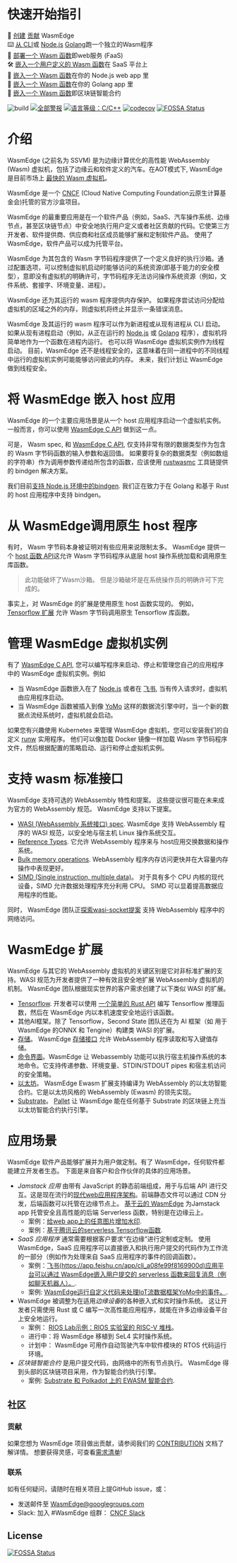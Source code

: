 
# 快速开始指引

🤖 [创建](doc/build.md)  [贡献](doc/contribution.md) WasmEdge\
⌨️  [从 CLI](doc/run.md)或 [Node.js](https://github.com/second-state/wasm-learning/tree/master/ssvm/file-example)  [Golang](https://github.com/second-state/WasmEdge-go/tree/master/examples/go_mtcnn)跑一个独立的Wasm程序\
💭 [部署一个 Wasm 函数](https://www.secondstate.io/articles/getting-started-with-function-as-a-service-in-rust/)即web服务 (FaaS)\
🛠 [嵌入一个用户定义的 Wasm 函数](http://reactor.secondstate.info/docs/user-create-a-bot.html)在  SaaS 平台上\
🔩 [嵌入一个 Wasm 函数](https://www.secondstate.io/articles/getting-started-with-rust-function/)在你的 Node.js web app 里\
🔌 [嵌入一个 Wasm 函数](https://github.com/second-state/WasmEdge-go/tree/master/examples/go_PassBytes)在你的 Golang app 里\
🔗 [嵌入一个 Wasm 函数](https://medium.com/ethereum-on-steroids/running-ethereum-smart-contracts-in-a-substrate-blockchain-56fbc27fc95a)即区块链智能合约 

![build](https://github.com/WasmEdge/WasmEdge/workflows/build/badge.svg)
[![全部警报](https://img.shields.io/lgtm/alerts/g/WasmEdge/WasmEdge.svg?logo=lgtm&logoWidth=18)](https://lgtm.com/projects/g/WasmEdge/WasmEdge/alerts/)
[![语言等级：C/C++](https://img.shields.io/lgtm/grade/cpp/g/WasmEdge/WasmEdge.svg?logo=lgtm&logoWidth=18)](https://lgtm.com/projects/g/WasmEdge/WasmEdge/context:cpp)
[![codecov](https://codecov.io/gh/WasmEdge/WasmEdge/branch/master/graph/badge.svg)](https://codecov.io/gh/WasmEdge/WasmEdge)
[![FOSSA Status](https://app.fossa.com/api/projects/git%2Bgithub.com%2FWasmEdge%2FWasmEdge.svg?type=shield)](https://app.fossa.com/projects/git%2Bgithub.com%2FWasmEdge%2FWasmEdge?ref=badge_shield)

# 介绍

WasmEdge (之前名为 SSVM) 是为边缘计算优化的高性能 WebAssembly (Wasm) 虚拟机，包括了边缘云和软件定义的汽车。在AOT模式下, WasmEdge 是目前市场上 [最快的 Wasm 虚拟机](https://ieeexplore.ieee.org/document/9214403)。

WasmEdge 是一个 [CNCF](https://www.cncf.io/) (Cloud Native Computing Foundation云原生计算基金会)托管的官方沙盒项目。

WasmEdge 的最重要应用是在一个软件产品（例如，SaaS、汽车操作系统、边缘节点，甚至区块链节点）中安全地执行用户定义或者社区贡献的代码。它使第三方开发者、软件提供商、供应商和社区成员能够扩展和定制软件产品。 使用了 WasmEdge，软件产品可以成为托管平台。

WasmEdge 为其包含的 Wasm 字节码程序提供了一个定义良好的执行沙箱。通过配置选项，可以控制虚拟机启动时能够访问的系统资源(即基于能力的安全模型），意即没有虚拟机的明确许可，字节码程序无法访问操作系统资源（例如，文件系统、套接字、环境变量、进程）。

WasmEdge 还为其运行的 wasm 程序提供内存保护。 如果程序尝试访问分配给虚拟机的区域之外的内存，则虚拟机将终止并显示一条错误消息。

WasmEdge 及其运行的 wasm 程序可以作为新进程或从现有进程从 CLI 启动。 如果从现有进程启动（例如，从正在运行的 [Node.js](https://www.secondstate.io/articles/getting-started-with-rust-function/) 或 [Golang](https://github.com/second-state/wasmedge-go) 程序），虚拟机将简单地作为一个函数在进程内运行。 也可以将 WasmEdge 虚拟机实例作为线程启动。 目前，WasmEdge 还不是线程安全的，这意味着在同一进程中的不同线程中运行的虚拟机实例可能能够访问彼此的内存。 未来，我们计划让 WasmEdge 做到线程安全。


# 将 WasmEdge 嵌入 host 应用

WasmEdge 的一个主要应用场景是从一个 host 应用程序启动一个虚拟机实例。一般而言，你可以使用 [WasmEdge C API](https://github.com/WasmEdge/WasmEdge/blob/master/include/api/wasmedge.h.in) 做到这一点。

可是， Wasm spec, 和 [WasmEdge C API](https://github.com/WasmEdge/WasmEdge/blob/master/include/api/wasmedge.h.in), 仅支持非常有限的数据类型作为包含的 Wasm 字节码函数的输入参数和返回值。 如果要将复杂的数据类型（例如数组的字符串）作为调用参数传递给所包含的函数，应该使用 [rustwasmc](https://github.com/second-state/rustwasmc) 工具链提供的 bindgen 解决方案。

我们目前[支持 Node.js 环境中的bindgen](https://www.secondstate.io/articles/getting-started-with-rust-function/). 我们正在致力于在 Golang 和基于 Rust 的 host 应用程序中支持 bindgen。

# 从 WasmEdge调用原生 host 程序

有时， Wasm 字节码本身被证明对有些应用来说限制太多。 WasmEdge 提供一个 [host 函数 API](https://github.com/WasmEdge/WasmEdge/blob/master/doc/host_function.md)这允许 Wasm 字节码程序从底层 host 操作系统加载和调用原生库函数。

>此功能破坏了Wasm沙箱。 但是沙箱破坏是在系统操作员的明确许可下完成的。

事实上，对 WasmEdge 的扩展是使用原生 host 函数实现的。 例如，[Tensorflow 扩展](https://www.secondstate.io/articles/wasi-tensorflow/) 允许 Wasm 字节码调用原生 Tensorflow 库函数。

# 管理 WasmEdge 虚拟机实例

有了 [WasmEdge C API](https://github.com/WasmEdge/WasmEdge/blob/master/include/api/wasmedge.h.in), 您可以编写程序来启动、停止和管理您自己的应用程序中的 WasmEdge 虚拟机实例。例如 

* 当 WasmEdge 函数嵌入在了 [Node.js](https://www.secondstate.io/articles/getting-started-with-rust-function/) 或者在 [飞书](http://reactor.secondstate.info/docs/user-create-a-bot.html), 当有传入请求时，虚拟机由应用程序启动。
* 当 WasmEdge 函数被插入到像 [YoMo](https://github.com/yomorun/yomo-flow-ssvm-example) 这样的数据流引擎中时，当一个新的数据点流经系统时，虚拟机就会启动。

如果您有兴趣使用 Kubernetes 来管理 WasmEdge 虚拟机，您可以安装我们的自定义 [runw](https://github.com/second-state/runw) 实用程序。 他们可以像加载 Docker 镜像一样加载 Wasm 字节码程序文件，然后根据配置的策略启动、运行和停止虚拟机实例。

# 支持 wasm 标准接口

WasmEdge 支持可选的 WebAssembly 特性和提案。 这些提议很可能在未来成为官方的 WebAssembly 规范。 WasmEdge 支持以下提案。

* [WASI (WebAssembly 系统接口) spec](https://github.com/WebAssembly/WASI). WasmEdge 支持 WebAssembly 程序的 WASI 规范，以安全地与宿主机 Linux 操作系统交互。
* [Reference Types](https://webassembly.github.io/reference-types/core/). 它允许 WebAssembly 程序来与 host应用交换数据和操作系统。 
* [Bulk memory operations](https://github.com/WebAssembly/bulk-memory-operations/blob/master/proposals/bulk-memory-operations/Overview.md). WebAssembly 程序内存访问更快并在大容量内存操作中表现更好。
* [SIMD (Single instruction, multiple data)](https://github.com/second-state/SSVM/blob/master/doc/simd.md)。 对于具有多个 CPU 内核的现代设备，SIMD 允许数据处理程序充分利用 CPU。 SIMD 可以显着提高数据应用程序的性能。

同时， WasmEdge 团队正[探索wasi-socket提案](https://github.com/second-state/w13e_wasi_socket) 支持 WebAssembly 程序中的网络访问。 

# WasmEdge 扩展

WasmEdge 与其它的 WebAssembly 虚拟机的关键区别是它对非标准扩展的支持。WASI 规范为开发者提供了一种有效且安全地扩展 WebAssembly 虚拟机的机制。 WasmEdge 团队根据现实世界的客户需求创建了以下类似 WASI 的扩展。

* [Tensorflow](https://github.com/second-state/wasmedge-tensorflow). 开发者可以使用 [一个简单的 Rust API](https://crates.io/crates/ssvm_tensorflow_interface) 编写 Tensorflow 推理函数，然后在 WasmEdge 内以本机速度安全地运行该函数。
* 其他AI框架。除了 Tensorflow，Second State 团队还在为 AI 框架（如 用于 WasmEdge 的ONNX 和 Tengine）构建类 WASI 的扩展。
* [存储](https://github.com/second-state/wasmedge-storage)。 WasmEdge [存储接口](https://github.com/second-state/rust_native_storage_library) 允许 WebAssembly 程序读取和写入键值存储。
* [命令界面](https://github.com/second-state/wasmedge_process_interface)。WasmEdge 让 Webassembly 功能可以执行宿主机操作系统的本地命令。它支持传递参数、环境变量、STDIN/STDOUT pipes 和宿主机访问的安全策略。
* [以太坊](https://github.com/second-state/wasmedge-evmc)。 WasmEdge Ewasm 扩展支持编译为 WebAssembly 的以太坊智能合约。它是以太坊风格的 WebAssembly (Ewasm) 的领先实现。
* [Substrate](https://github.com/second-state/substrate-ssvm-node)。 [Pallet](https://github.com/second-state/pallet-ssvm) 让 WasmEdge 能在任何基于 Substrate 的区块链上充当以太坊智能合约执行引擎。


# 应用场景

WasmEdge 软件产品能够扩展并为用户做定制。有了 WasmEdge，任何软件都能建立开发者生态。 下面是来自客户和合作伙伴的具体的应用场景。

* *Jamstack 应用* 由带有 JavaScript 的静态前端组成，用于与后端 API 进行交互。这是现在流行的[现代web应用程序架构](https://jamstack.org/)。前端静态文件可以通过 CDN 分发，后端函数可以托管在边缘节点上。 [基于云的 WasmEdge](https://www.secondstate.io/faas/) 为Jamstack app 托管安全且高性能的后端 Serverless 函数，特别是在边缘云上。 
  * 案例：[给web app上的任意图片增加水印](https://second-state.github.io/wasm-learning/faas/watermark/html/index.html).
  * 案例：[基于腾讯云的serverless Tensorflow函数](https://github.com/second-state/tencent-tensorflow-scf).
* *SaaS 应用程序* 通常需要根据客户要求“在边缘”进行定制或定制。 使用 WasmEdge，SaaS 应用程序可以直接嵌入和执行用户提交的代码作为工作流的一部分（例如作为处理来自 SaaS 应用程序的事件的回调函数）。
  * 案例：[飞书(https://app.feishu.cn/app/cli_a08fe99f8169900d)应用平台可以通过 WasmEdge嵌入用户提交的 serverless 函数来回复消息（例如聊天机器人）。](http://reactor.secondstate.info/docs/user-create-a-bot.html).
  * 案例: [WasmEdge运行自定义代码来处理IoT流数据框架YoMo中的事件。](https://github.com/yomorun/yomo-flow-ssvm-example).
* WasmEdge 被调整为在适用*边缘设备*的各种嵌入式和实时操作系统。 这让开发者只需使用 Rust 或 C 编写一次高性能应用程序，就能在许多边缘设备平台上安全地运行。 
  * 案例： [RIOS Lab示例：RIOS 实验室的 RISC-V 堆栈](https://rioslab.org/)。
  * 进行中：将 WasmEdge 移植到 SeL4 实时操作系统。
  * 计划中： WasmEdge 可用作自动驾驶汽车中软件模块的 RTOS 代码运行环境。
* *区块链智能合约* 是用户提交代码，由网络中的所有节点执行。 WasmEdge 得到头部的区块链项目采用，作为智能合约执行引擎。
  * 案例: [Substrate 和 Polkadot 上的 EWASM 智能合约](https://github.com/ParaState/substrate-ssvm-node).

## 社区

### 贡献

如果您想为 WasmEdge 项目做出贡献，请参阅我们的 [CONTRIBUTION](doc/contribution.md) 文档了解详情。 想要获得灵感，可查看[需求清单](doc/wish_list.md)!

### 联系

如有任何疑问，请随时在相关项目上提GitHub issue，或：

* 发送邮件至 [WasmEdge@googlegroups.com](https://groups.google.com/g/wasmedge/)
* Slack: 加入 #WasmEdge 组群： [CNCF Slack](https://slack.cncf.io/)

## License
[![FOSSA Status](https://app.fossa.com/api/projects/git%2Bgithub.com%2FWasmEdge%2FWasmEdge.svg?type=large)](https://app.fossa.com/projects/git%2Bgithub.com%2FWasmEdge%2FWasmEdge?ref=badge_large)
